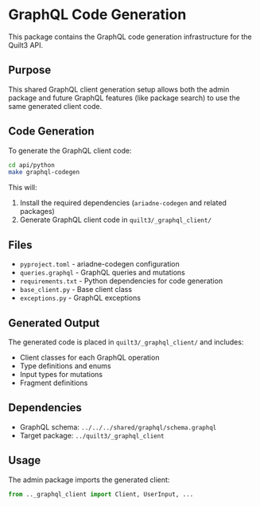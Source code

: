 # GraphQL Code Generation

This package contains the GraphQL code generation infrastructure for the Quilt3 API.

## Purpose

This shared GraphQL client generation setup allows both the admin package
and future GraphQL features (like package search) to use the same generated
client code.

## Code Generation

To generate the GraphQL client code:

```bash
cd api/python
make graphql-codegen
```

This will:

1. Install the required dependencies (`ariadne-codegen` and related packages)
2. Generate GraphQL client code in `quilt3/_graphql_client/`

## Files

- `pyproject.toml` - ariadne-codegen configuration
- `queries.graphql` - GraphQL queries and mutations
- `requirements.txt` - Python dependencies for code generation
- `base_client.py` - Base client class
- `exceptions.py` - GraphQL exceptions

## Generated Output

The generated code is placed in `quilt3/_graphql_client/` and includes:

- Client classes for each GraphQL operation
- Type definitions and enums
- Input types for mutations
- Fragment definitions

## Dependencies

- GraphQL schema: `../../../shared/graphql/schema.graphql`
- Target package: `../quilt3/_graphql_client`

## Usage

The admin package imports the generated client:

```python
from .._graphql_client import Client, UserInput, ...
```
